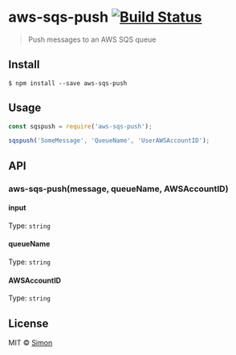 # aws-sqs-push [![Build Status](https://travis-ci.org/SimonJang/sqslibrary.svg?branch=master)](https://travis-ci.org/SimonJang/sqslibrary)

> Push messages to an AWS SQS queue


## Install

```
$ npm install --save aws-sqs-push
```


## Usage

```js
const sqspush = require('aws-sqs-push');

sqspush('SomeMessage', 'QueueName', 'UserAWSAccountID');
```


## API

### aws-sqs-push(message, queueName, AWSAccountID)

#### input

Type: `string`

#### queueName

Type: `string`

#### AWSAccountID

Type: `string`

## License

MIT © [Simon](https://github.com/SimonJang)
